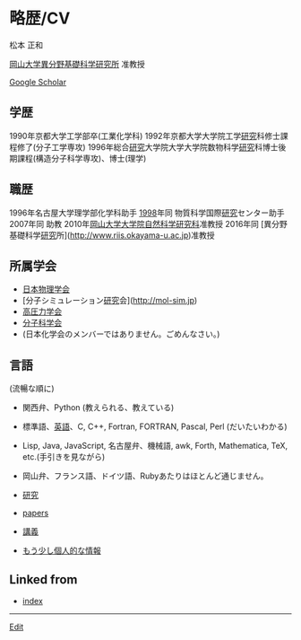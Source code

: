 ---
---
# 略歴/CV

松本 正和

[岡山大学異分野基礎科学研究所](/岡山大学異分野基礎科学研究所) 准教授

[Google Scholar](https://scholar.google.com/citations?user=NBbReDMAAAAJ)

## 学歴 


1990年京都大学工学部卒(工業化学科)
1992年京都大学大学院工学[研究](/研究)科修士課程修了(分子工学専攻)
1996年総合[研究](/研究)大学院大学大学院数物科学[研究](/研究)科博士後期課程(構造分子科学専攻)、博士(理学)

## 職歴


1996年名古屋大学理学部化学科助手
[1998](/1998)年同 物質科学国際[研究](/研究)センター助手
2007年同 助教
2010年[岡山大学大学院自然科学研究科](/岡山大学大学院自然科学研究科)准教授
2016年同 [異分野基礎科学[研究](/研究)所](http://www.riis.okayama-u.ac.jp)准教授

## 所属学会


* [日本物理学会](http://www.jps.or.jp)
* [分子シミュレーション[研究](/研究)会](http://mol-sim.jp)
* [高圧力学会](http://www.highpressure.jp)
* [分子科学会](http://molsci.jp)
* (日本化学会のメンバーではありません。ごめんなさい。)

## 言語

(流暢な順に)


* 関西弁、Python (教えられる、教えている)
* 標準語、[英語](/英語)、C, C++, Fortran, FORTRAN, Pascal, Perl (だいたいわかる)
* Lisp, Java, JavaScript, 名古屋弁、機械語, awk, Forth, Mathematica, TeX, etc.(手引きを見ながら)
* 岡山弁、フランス語、ドイツ語、Rubyあたりはほとんど通じません。




* [研究](/研究)
* [papers](/papers)
* [講義](/講義)




* [もう少し個人的な情報](/もう少し個人的な情報)







## Linked from

* [index](index.md)


----
[Edit](https://github.com/vitroid/vitroid.github.io/edit/master/MD/略歴_CV.md)
